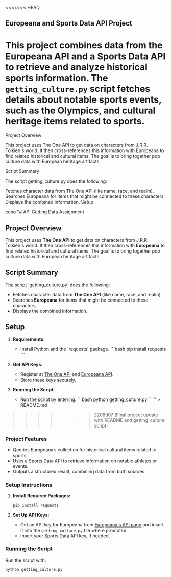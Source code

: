 
<<<<<<< HEAD
## Europeana and Sports Data API Project

This project combines data from the Europeana API and a Sports Data API to retrieve and analyze historical sports information. The `getting_culture.py` script fetches details about notable sports events, such as the Olympics, and cultural heritage items related to sports. 
=======
Project Overview

This project uses The One API to get data on characters from J.R.R. Tolkien's world. It then cross-references this information with Europeana to find related historical and cultural items. The goal is to bring together pop culture data with European heritage artifacts.

Script Summary

The script getting_culture.py does the following:

Fetches character data from The One API (like name, race, and realm).
Searches Europeana for items that might be connected to these characters.
Displays the combined information.
Setup

echo "# API Getting Data Assignment

## Project Overview

This project uses **The One API** to get data on characters from J.R.R. Tolkien's world. It then cross-references this information with **Europeana** to find related historical and cultural items. The goal is to bring together pop culture data with European heritage artifacts.

## Script Summary

The script \`getting_culture.py\` does the following:
- Fetches character data from **The One API** (like name, race, and realm).
- Searches **Europeana** for items that might be connected to these characters.
- Displays the combined information.

## Setup

1. **Requirements**:
   - Install Python and the \`requests\` package.
   \`\`\`bash
   pip install requests
   \`\`\`

2. **Get API Keys**:
   - Register at [The One API](https://the-one-api.dev) and [Europeana API](https://pro.europeana.eu/pages/get-api).
   - Store these keys securely.

3. **Running the Script**:
   - Run the script by entering:
   \`\`\`bash
   python getting_culture.py
   \`\`\`
" > README.md
>>>>>>> 2208d07 (Final project update with README and getting_culture script)

### Project Features
- Queries Europeana’s collection for historical cultural items related to sports.
- Uses a Sports Data API to retrieve information on notable athletes or events.
- Outputs a structured result, combining data from both sources.

### Setup Instructions

1. **Install Required Packages:**
   ```bash
   pip install requests
   ```

2. **Set Up API Keys:**
   - Get an API key for Europeana from [Europeana's API page](https://pro.europeana.eu/pages/get-api) and insert it into the `getting_culture.py` file where prompted.
   - Insert your Sports Data API key, if needed.

### Running the Script

Run the script with:
```bash
python getting_culture.py
